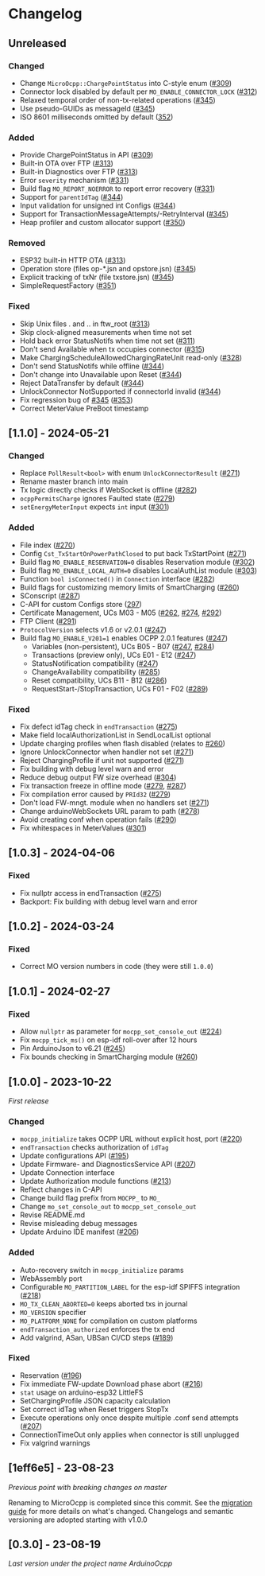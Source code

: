 # Changelog

## Unreleased

### Changed

- Change `MicroOcpp::ChargePointStatus` into C-style enum ([#309](https://github.com/matth-x/MicroOcpp/pull/309))
- Connector lock disabled by default per `MO_ENABLE_CONNECTOR_LOCK` ([#312](https://github.com/matth-x/MicroOcpp/pull/312))
- Relaxed temporal order of non-tx-related operations ([#345](https://github.com/matth-x/MicroOcpp/pull/345))
- Use pseudo-GUIDs as messageId ([#345](https://github.com/matth-x/MicroOcpp/pull/345))
- ISO 8601 milliseconds omitted by default ([352](https://github.com/matth-x/MicroOcpp/pull/352))

### Added

- Provide ChargePointStatus in API ([#309](https://github.com/matth-x/MicroOcpp/pull/309))
- Built-in OTA over FTP ([#313](https://github.com/matth-x/MicroOcpp/pull/313))
- Built-in Diagnostics over FTP ([#313](https://github.com/matth-x/MicroOcpp/pull/313))
- Error `severity` mechanism ([#331](https://github.com/matth-x/MicroOcpp/pull/331))
- Build flag `MO_REPORT_NOERROR` to report error recovery ([#331](https://github.com/matth-x/MicroOcpp/pull/331))
- Support for `parentIdTag` ([#344](https://github.com/matth-x/MicroOcpp/pull/344))
- Input validation for unsigned int Configs ([#344](https://github.com/matth-x/MicroOcpp/pull/344))
- Support for TransactionMessageAttempts/-RetryInterval ([#345](https://github.com/matth-x/MicroOcpp/pull/345))
- Heap profiler and custom allocator support ([#350](https://github.com/matth-x/MicroOcpp/pull/350))

### Removed

- ESP32 built-in HTTP OTA ([#313](https://github.com/matth-x/MicroOcpp/pull/313))
- Operation store (files op-*.jsn and opstore.jsn) ([#345](https://github.com/matth-x/MicroOcpp/pull/345))
- Explicit tracking of txNr (file txstore.jsn) ([#345](https://github.com/matth-x/MicroOcpp/pull/345))
- SimpleRequestFactory ([#351](https://github.com/matth-x/MicroOcpp/pull/351))

### Fixed

- Skip Unix files . and .. in ftw_root ([#313](https://github.com/matth-x/MicroOcpp/pull/313))
- Skip clock-aligned measurements when time not set
- Hold back error StatusNotifs when time not set ([#311](https://github.com/matth-x/MicroOcpp/issues/311))
- Don't send Available when tx occupies connector ([#315](https://github.com/matth-x/MicroOcpp/issues/315))
- Make ChargingScheduleAllowedChargingRateUnit read-only ([#328](https://github.com/matth-x/MicroOcpp/issues/328))
- Don't send StatusNotifs while offline ([#344](https://github.com/matth-x/MicroOcpp/pull/344))
- Don't change into Unavailable upon Reset ([#344](https://github.com/matth-x/MicroOcpp/pull/344))
- Reject DataTransfer by default ([#344](https://github.com/matth-x/MicroOcpp/pull/344))
- UnlockConnector NotSupported if connectorId invalid ([#344](https://github.com/matth-x/MicroOcpp/pull/344))
- Fix regression bug of [#345](https://github.com/matth-x/MicroOcpp/pull/345) ([#353](https://github.com/matth-x/MicroOcpp/pull/353))
- Correct MeterValue PreBoot timestamp

## [1.1.0] - 2024-05-21

### Changed

- Replace `PollResult<bool>` with enum `UnlockConnectorResult` ([#271](https://github.com/matth-x/MicroOcpp/pull/271))
- Rename master branch into main
- Tx logic directly checks if WebSocket is offline ([#282](https://github.com/matth-x/MicroOcpp/pull/282))
- `ocppPermitsCharge` ignores Faulted state ([#279](https://github.com/matth-x/MicroOcpp/pull/279))
- `setEnergyMeterInput` expects `int` input ([#301](https://github.com/matth-x/MicroOcpp/pull/301))

### Added

- File index ([#270](https://github.com/matth-x/MicroOcpp/pull/270))
- Config `Cst_TxStartOnPowerPathClosed` to put back TxStartPoint ([#271](https://github.com/matth-x/MicroOcpp/pull/271))
- Build flag `MO_ENABLE_RESERVATION=0` disables Reservation module ([#302](https://github.com/matth-x/MicroOcpp/pull/302))
- Build flag `MO_ENABLE_LOCAL_AUTH=0` disables LocalAuthList module ([#303](https://github.com/matth-x/MicroOcpp/pull/303))
- Function `bool isConnected()` in `Connection` interface ([#282](https://github.com/matth-x/MicroOcpp/pull/282))
- Build flags for customizing memory limits of SmartCharging ([#260](https://github.com/matth-x/MicroOcpp/pull/260))
- SConscript ([#287](https://github.com/matth-x/MicroOcpp/pull/287))
- C-API for custom Configs store ([297](https://github.com/matth-x/MicroOcpp/pull/297))
- Certificate Management, UCs M03 - M05 ([#262](https://github.com/matth-x/MicroOcpp/pull/262), [#274](https://github.com/matth-x/MicroOcpp/pull/274), [#292](https://github.com/matth-x/MicroOcpp/pull/292))
- FTP Client ([#291](https://github.com/matth-x/MicroOcpp/pull/291))
- `ProtocolVersion` selects v1.6 or v2.0.1 ([#247](https://github.com/matth-x/MicroOcpp/pull/247))
- Build flag `MO_ENABLE_V201=1` enables OCPP 2.0.1 features ([#247](https://github.com/matth-x/MicroOcpp/pull/247))
    - Variables (non-persistent), UCs B05 - B07 ([#247](https://github.com/matth-x/MicroOcpp/pull/247), [#284](https://github.com/matth-x/MicroOcpp/pull/284))
    - Transactions (preview only), UCs E01 - E12 ([#247](https://github.com/matth-x/MicroOcpp/pull/247))
    - StatusNotification compatibility ([#247](https://github.com/matth-x/MicroOcpp/pull/247))
    - ChangeAvailability compatibility ([#285](https://github.com/matth-x/MicroOcpp/pull/285))
    - Reset compatibility, UCs B11 - B12 ([#286](https://github.com/matth-x/MicroOcpp/pull/286))
    - RequestStart-/StopTransaction, UCs F01 - F02 ([#289](https://github.com/matth-x/MicroOcpp/pull/289))

### Fixed

- Fix defect idTag check in `endTransaction` ([#275](https://github.com/matth-x/MicroOcpp/pull/275))
- Make field localAuthorizationList in SendLocalList optional
- Update charging profiles when flash disabled (relates to [#260](https://github.com/matth-x/MicroOcpp/pull/260))
- Ignore UnlockConnector when handler not set ([#271](https://github.com/matth-x/MicroOcpp/pull/271))
- Reject ChargingProfile if unit not supported ([#271](https://github.com/matth-x/MicroOcpp/pull/271))
- Fix building with debug level warn and error
- Reduce debug output FW size overhead ([#304](https://github.com/matth-x/MicroOcpp/pull/304))
- Fix transaction freeze in offline mode ([#279](https://github.com/matth-x/MicroOcpp/pull/279), [#287](https://github.com/matth-x/MicroOcpp/pull/287))
- Fix compilation error caused by `PRId32` ([#279](https://github.com/matth-x/MicroOcpp/pull/279))
- Don't load FW-mngt. module when no handlers set ([#271](https://github.com/matth-x/MicroOcpp/pull/271))
- Change arduinoWebSockets URL param to path ([#278](https://github.com/matth-x/MicroOcpp/issues/278))
- Avoid creating conf when operation fails ([#290](https://github.com/matth-x/MicroOcpp/pull/290))
- Fix whitespaces in MeterValues ([#301](https://github.com/matth-x/MicroOcpp/pull/301))

## [1.0.3] - 2024-04-06

### Fixed

- Fix nullptr access in endTransaction ([#275](https://github.com/matth-x/MicroOcpp/pull/275))
- Backport: Fix building with debug level warn and error

## [1.0.2] - 2024-03-24

### Fixed

- Correct MO version numbers in code (they were still `1.0.0`)

## [1.0.1] - 2024-02-27

### Fixed

- Allow `nullptr` as parameter for `mocpp_set_console_out` ([#224](https://github.com/matth-x/MicroOcpp/issues/224))
- Fix `mocpp_tick_ms()` on esp-idf roll-over after 12 hours
- Pin ArduinoJson to v6.21 ([#245](https://github.com/matth-x/MicroOcpp/issues/245))
- Fix bounds checking in SmartCharging module ([#260](https://github.com/matth-x/MicroOcpp/pull/260))

## [1.0.0] - 2023-10-22

_First release_

### Changed

- `mocpp_initialize` takes OCPP URL without explicit host, port ([#220](https://github.com/matth-x/MicroOcpp/pull/220))
- `endTransaction` checks authorization of `idTag`
- Update configurations API ([#195](https://github.com/matth-x/MicroOcpp/pull/195))
- Update Firmware- and DiagnosticsService API ([#207](https://github.com/matth-x/MicroOcpp/pull/207))
- Update Connection interface
- Update Authorization module functions ([#213](https://github.com/matth-x/MicroOcpp/pull/213))
- Reflect changes in C-API
- Change build flag prefix from `MOCPP_` to `MO_`
- Change `mo_set_console_out` to `mocpp_set_console_out`
- Revise README.md
- Revise misleading debug messages
- Update Arduino IDE manifest ([#206](https://github.com/matth-x/MicroOcpp/issues/206))

### Added

- Auto-recovery switch in `mocpp_initialize` params
- WebAssembly port
- Configurable `MO_PARTITION_LABEL` for the esp-idf SPIFFS integration ([#218](https://github.com/matth-x/MicroOcpp/pull/218))
- `MO_TX_CLEAN_ABORTED=0` keeps aborted txs in journal
- `MO_VERSION` specifier
- `MO_PLATFORM_NONE` for compilation on custom platforms
- `endTransaction_authorized` enforces the tx end
- Add valgrind, ASan, UBSan CI/CD steps ([#189](https://github.com/matth-x/MicroOcpp/pull/189))

### Fixed

- Reservation ([#196](https://github.com/matth-x/MicroOcpp/pull/196))
- Fix immediate FW-update Download phase abort ([#216](https://github.com/matth-x/MicroOcpp/pull/216))
- `stat` usage on arduino-esp32 LittleFS
- SetChargingProfile JSON capacity calculation
- Set correct idTag when Reset triggers StopTx
- Execute operations only once despite multiple .conf send attempts ([#207](https://github.com/matth-x/MicroOcpp/pull/207))
- ConnectionTimeOut only applies when connector is still unplugged
- Fix valgrind warnings

## [1eff6e5] - 23-08-23

_Previous point with breaking changes on master_

Renaming to MicroOcpp is completed since this commit. See the [migration guide](https://matth-x.github.io/MicroOcpp/migration/) for more details on what's changed. Changelogs and semantic versioning are adopted starting with v1.0.0

## [0.3.0] - 23-08-19

_Last version under the project name ArduinoOcpp_
